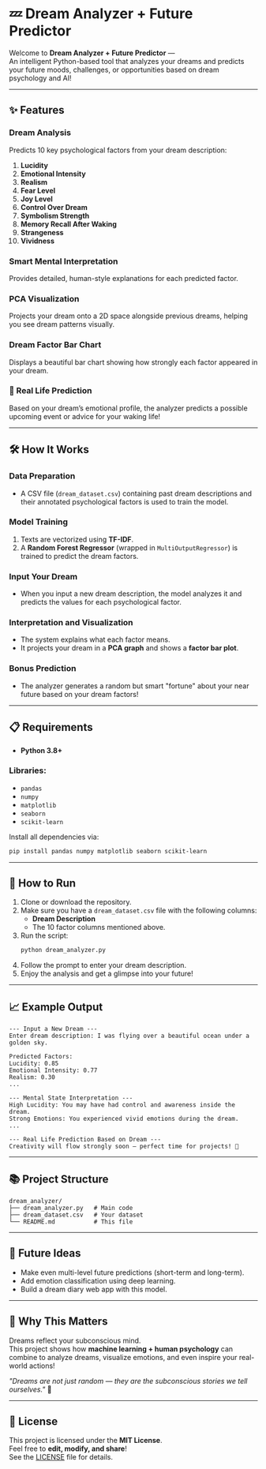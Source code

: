 # 💤 Dream Analyzer + Future Predictor

Welcome to **Dream Analyzer + Future Predictor** —  
An intelligent Python-based tool that analyzes your dreams and predicts your future moods, challenges, or opportunities based on dream psychology and AI!

---

## ✨ Features

### Dream Analysis
Predicts 10 key psychological factors from your dream description:
1. **Lucidity**
2. **Emotional Intensity**
3. **Realism**
4. **Fear Level**
5. **Joy Level**
6. **Control Over Dream**
7. **Symbolism Strength**
8. **Memory Recall After Waking**
9. **Strangeness**
10. **Vividness**

### Smart Mental Interpretation
Provides detailed, human-style explanations for each predicted factor.

### PCA Visualization
Projects your dream onto a 2D space alongside previous dreams, helping you see dream patterns visually.

### Dream Factor Bar Chart
Displays a beautiful bar chart showing how strongly each factor appeared in your dream.

### 🔮 Real Life Prediction
Based on your dream’s emotional profile, the analyzer predicts a possible upcoming event or advice for your waking life!

---

## 🛠️ How It Works

### Data Preparation
- A CSV file (`dream_dataset.csv`) containing past dream descriptions and their annotated psychological factors is used to train the model.

### Model Training
1. Texts are vectorized using **TF-IDF**.
2. A **Random Forest Regressor** (wrapped in `MultiOutputRegressor`) is trained to predict the dream factors.

### Input Your Dream
- When you input a new dream description, the model analyzes it and predicts the values for each psychological factor.

### Interpretation and Visualization
- The system explains what each factor means.
- It projects your dream in a **PCA graph** and shows a **factor bar plot**.

### Bonus Prediction
- The analyzer generates a random but smart "fortune" about your near future based on your dream factors!

---

## 📋 Requirements

- **Python 3.8+**

### Libraries:
- `pandas`
- `numpy`
- `matplotlib`
- `seaborn`
- `scikit-learn`

Install all dependencies via:
```bash
pip install pandas numpy matplotlib seaborn scikit-learn
```

---

## 🚀 How to Run

1. Clone or download the repository.
2. Make sure you have a `dream_dataset.csv` file with the following columns:
   - **Dream Description**
   - The 10 factor columns mentioned above.
3. Run the script:
   ```bash
   python dream_analyzer.py
   ```
4. Follow the prompt to enter your dream description.
5. Enjoy the analysis and get a glimpse into your future!

---

## 📈 Example Output

```plaintext
--- Input a New Dream ---
Enter dream description: I was flying over a beautiful ocean under a golden sky.

Predicted Factors:
Lucidity: 0.85
Emotional Intensity: 0.77
Realism: 0.30
...

--- Mental State Interpretation ---
High Lucidity: You may have had control and awareness inside the dream.
Strong Emotions: You experienced vivid emotions during the dream.
...

--- Real Life Prediction Based on Dream ---
Creativity will flow strongly soon — perfect time for projects! 🎨
```

---

## 📚 Project Structure

```
dream_analyzer/
├── dream_analyzer.py   # Main code
├── dream_dataset.csv   # Your dataset
└── README.md           # This file
```

---

## 🎨 Future Ideas

- Make even multi-level future predictions (short-term and long-term).
- Add emotion classification using deep learning.
- Build a dream diary web app with this model.

---

## 🧠 Why This Matters

Dreams reflect your subconscious mind.  
This project shows how **machine learning + human psychology** can combine to analyze dreams, visualize emotions, and even inspire your real-world actions!

*"Dreams are not just random — they are the subconscious stories we tell ourselves."* 🌙

---

## 📝 License

This project is licensed under the **MIT License**.  
Feel free to **edit, modify, and share**!  
See the [LICENSE](LICENSE) file for details.
